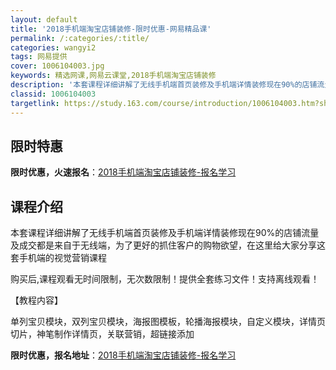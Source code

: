 ```yaml
---
layout: default
title: '2018手机端淘宝店铺装修-限时优惠-网易精品课'
permalink: /:categories/:title/
categories: wangyi2
tags: 网易提供
cover: 1006104003.jpg
keywords: 精选网课,网易云课堂,2018手机端淘宝店铺装修
description: '本套课程详细讲解了无线手机端首页装修及手机端详情装修现在90%的店铺流量及成交都是来自于无线端，为了更好的抓住客户的购物'
classid: 1006104003
targetlink: https://study.163.com/course/introduction/1006104003.htm?share=1&shareId=1025206652&utm_campaign=share&utm_medium=iphoneShare&utm_source=&utm_u=1025206652
---
```


## 限时特惠

**限时优惠，火速报名**：[2018手机端淘宝店铺装修-报名学习](https://study.163.com/course/introduction/1006104003.htm?share=1&shareId=1025206652&utm_campaign=share&utm_medium=iphoneShare&utm_source=&utm_u=1025206652)

## 课程介绍

本套课程详细讲解了无线手机端首页装修及手机端详情装修现在90%的店铺流量及成交都是来自于无线端，为了更好的抓住客户的购物欲望，在这里给大家分享这套手机端的视觉营销课程

购买后,课程观看无时间限制，无次数限制！提供全套练习文件！支持离线观看！

【教程内容】

单列宝贝模块，双列宝贝模块，海报图模板，轮播海报模块，自定义模块，详情页切片，神笔制作详情页，关联营销，超链接添加

**限时优惠，报名地址**：[2018手机端淘宝店铺装修-报名学习](https://study.163.com/course/introduction/1006104003.htm?share=1&shareId=1025206652&utm_campaign=share&utm_medium=iphoneShare&utm_source=&utm_u=1025206652)

